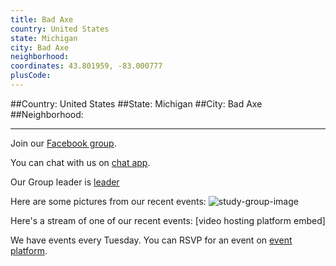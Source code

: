 ```yaml
---
title: Bad Axe
country: United States
state: Michigan
city: Bad Axe
neighborhood: 
coordinates: 43.801959, -83.000777
plusCode:
---
```


##Country: United States
##State: Michigan
##City: Bad Axe
##Neighborhood: 
*****
Join our [Facebook group](https://www.facebook.com/groups/free.code.camp.badaxe).

You can chat with us on [chat app]().

Our Group leader is [leader]()

Here are some pictures from our recent events:
![study-group-image]()

Here's a stream of one of our recent events:
[video hosting platform embed]

We have events every Tuesday. You can RSVP for an event on [event platform]().
